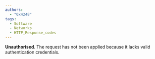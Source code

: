 ```yaml
---
authors: 
  - "0x4248"
tags:
  - Software
  - Networks
  - HTTP_Response_codes
---
```

**Unauthorised**. The request has not been applied because it lacks valid authentication credentials.